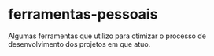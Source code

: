 # ferramentas-pessoais
Algumas ferramentas que utilizo para otimizar o processo de desenvolvimento dos projetos em que atuo.
